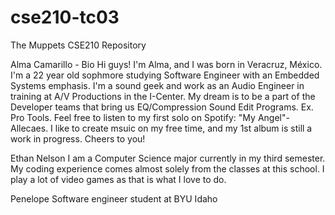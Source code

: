 # cse210-tc03
The Muppets CSE210 Repository


Alma Camarillo - Bio
Hi guys! I'm Alma, and I was born in Veracruz, México. I'm a 22 year old sophmore studying Software Engineer with an Embedded Systems emphasis. 
I'm a sound geek and work as an Audio Engineer in training at A/V Productions in the I-Center. My dream is to be a part of the Developer teams 
that bring us EQ/Compression Sound Edit Programs. Ex. Pro Tools. Feel free to listen to my first solo on Spotify: "My Angel"- Allecaes. I like 
to create msuic on my free time, and my 1st album is still a work in progress. Cheers to you!


Ethan Nelson
I am a Computer Science major currently in my third semester. My coding experience comes almost solely from the classes at this school.
I play a lot of video games as that is what I love to do.


Penelope
Software engineer student at BYU Idaho


